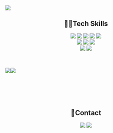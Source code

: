 <img src="https://capsule-render.vercel.app/api?type=waving&color=BE81F7&height=250&section=header&text=Kim%20Ju-Yeop&fontColor=D8D8D8&fontSize=70&fontAlignY=40">

<h2 align=center>🧑‍💻Tech Skills</h2>
<div align=center>
    <img src="https://img.shields.io/badge/Python-3776AB?style=flat&logo=Python&logoColor=white"/>
    <img src="https://img.shields.io/badge/JavaScript-F7DF1E?style=flat&logo=JavaScript&logoColor=white"/>
    <img src="https://img.shields.io/badge/Tensorflow-FF6F00?style=flat&logo=Tensorflow&logoColor=white"/>
    <img src="https://img.shields.io/badge/PyTorch-EE4C2C?style=flat&logo=PyTorch&logoColor=white"/>
    <img src="https://img.shields.io/badge/Keras-D00000?style=flat&logo=Keras&logoColor=white"/>
    <br>
    <img src="https://img.shields.io/badge/MySQL-4479A1?style=flat&logo=MySQL&logoColor=white"/>
    <img src="https://img.shields.io/badge/MongoDB-47A248?style=flat&logo=MongoDB&logoColor=white"/>
    <img src="https://img.shields.io/badge/Docker-2496ED?style=flat&logo=Docker&logoColor=white"/>
    <br>
    <img src="https://img.shields.io/badge/GitHub-181717?style=flat&logo=GitHub&logoColor=white"/>
    <img src="https://img.shields.io/badge/GitLab-FC6D26?style=flat&logo=GitLab&logoColor=white"/>
    <br>
</div>
<br><br><br>

<table>
    <tr><a href="https://github.com/juye-ops/"><img src="https://github-readme-stats.vercel.app/api?username=juye-ops&show_icons=true&theme=swift"></a></tr>
    <tr><img src="https://github-readme-stats.vercel.app/api/top-langs/?username=jongwooksi&layout=compact"></tr>
</table>
<br><br><br>

<h2 align=center>🤝Contact</h2>
<div align=center>
    <a href=""><img src="https://img.shields.io/badge/Notion-DDDDDD?style=flat&logo=Notion&logoColor=black"/></a>
    <a href="mailto:kjye.ops@gmail.com"><img src="https://img.shields.io/badge/Gmail-EA4335?style=flat&logo=Gmail&logoColor=white"/></a>
</div>
